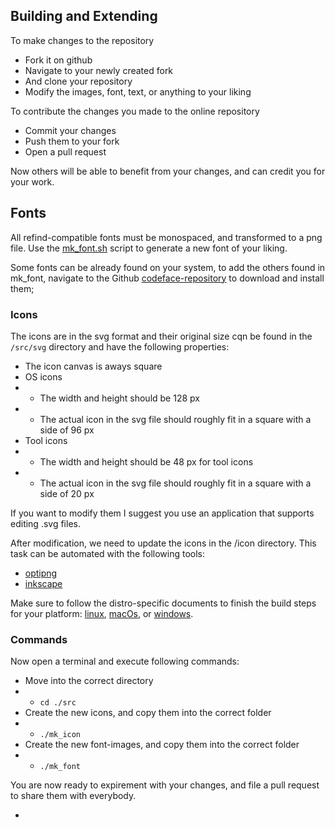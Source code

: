 ## Building and Extending

To make changes to the repository

- Fork it on github
- Navigate to your newly created fork
- And clone your repository
- Modify the images, font, text, or anything to your liking

To contribute the changes you made to the online repository

- Commit your changes
- Push them to your fork
- Open a pull request

Now others will be able to benefit from your changes, and can credit you for your work.

## Fonts

All refind-compatible fonts must be monospaced, and transformed to a png file.
Use the [mk_font.sh](/src/mk_font.sh) script to generate a new font of your liking.

Some fonts can be already found on your system, to add the others found in mk_font,
navigate to the Github [codeface-repository] to download and install them;

### Icons

The icons are in the svg format and their original size cqn be found in the `/src/svg` directory and have the following properties:

- The icon canvas is aways square
- OS icons
- - The width and height should be 128 px
- - The actual icon in the svg file should roughly fit in a square with a side of 96 px
- Tool icons
- - The width and height should be 48 px for tool icons
- - The actual icon in the svg file should roughly fit in a square with a side of 20 px

If you want to modify them I suggest you use an application that supports editing .svg files.

After modification, we need to update the icons in the /icon directory. This task can be automated with the following tools:

- [optipng](http://optipng.sourceforge.net/)
- [inkscape](https://inkscape.org)

Make sure to follow the distro-specific documents to finish the build steps for your platform: [linux](./build-linux.md), [macOs](./build-macos.md), or [windows](./build-windows).

### Commands

Now open a terminal and execute following commands:

- Move into the correct directory
- - `cd ./src`
- Create the new icons, and copy them into the correct folder
- - `./mk_icon`
- Create the new font-images, and copy them into the correct folder
- - `./mk_font`

You are now ready to expirement with your changes, and file a pull request to share them with everybody.

- [codeface-repository]: https://github.com/chrissimpkins/codeface
